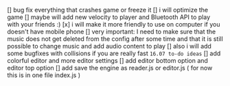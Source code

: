 [] bug fix everything that crashes game or freeze it
[] i will optimize the game
[] maybe will add new velocity to player and Bluetooth API to play with your friends :)
[x] i will make it more friendly to use on computer if you doesn't have mobile phone
[]  very important: I need to make sure that the music does not get deleted from the config after some time and that it is still possible to change music and add audio content to play
[]  also i will add some bugfixes with collisions if you are really fast 
` 16.07 to-do ideas `
[] add colorful editor and more editor settings 
[] add editor bottom option and editor top option 
[] add save the engine as reader.js or editor.js ( for now this is in one file index.js )
